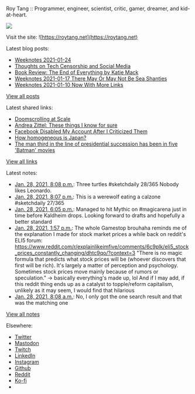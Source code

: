 Roy Tang :: Programmer, engineer, scientist, critic, gamer, dreamer, and kid-at-heart.

![](https://roytang.net/static/img/profile.jpg)

Visit the site: ![https://roytang.net](https://roytang.net)

Latest blog posts:

- [Weeknotes 2021-01-24](https://roytang.net/2021/01/weeknotes-2021-01-24/)
- [Thoughts on Tech Censorship and Social Media](https://roytang.net/2021/01/tech-censorship/)
- [Book Review: The End of Everything by Katie Mack](https://roytang.net/2021/01/end-of-everything/)
- [Weeknotes 2021-01-17 There May Or May Not Be Sea Shanties](https://roytang.net/2021/01/weeknotes-2021-01-17/)
- [Weeknotes 2021-01-10 Now With More Links](https://roytang.net/2021/01/weeknotes-2021-01-10/)

[View all posts](https://roytang.net/blog)

Latest shared links:

- [Doomscrolling at Scale](https://roytang.net/2021/01/doomscrolling-at-scale/)
- [Andrea Zittel: These things I know for sure](https://roytang.net/2021/01/andrea-zittel-these-things-i-know-for-sure/)
- [Facebook Disabled My Account After I Criticized Them](https://roytang.net/2021/01/facebook-disabled-my-account-after-i-criticized-them/)
- [How homogeneous is Japan?](https://roytang.net/2021/01/how-homogeneous-is-japan/)
- [The man third in the line of presidential succession has been in five &#x27;Batman&#x27; movies](https://roytang.net/2021/01/the-man-third-in-the-line-of-presidential-succession-has-been-in-five-batman-movies/)

[View all links](https://roytang.net/links)

Latest notes:

- [Jan. 28, 2021, 8:08 p.m.](https://roytang.net/2021/01/1354763190983290883/): Three turtles #sketchdaily 28/365 Nobody likes Leonardo.
- [Jan. 28, 2021, 8:07 p.m.](https://roytang.net/2021/01/1354763044119699461/): This is a werewolf eating a calzone #sketchdaily 27/365
- [Jan. 28, 2021, 6:05 p.m.](https://roytang.net/2021/01/1354732266262392832/): Managed to hit Mythic on #magicarena just in time before Kaldheim drops. Looking forward to drafts and hopefully a better standard
- [Jan. 28, 2021, 1:57 p.m.](https://roytang.net/2021/01/1354670019045584899/): The whole Gamestop brouhaha reminds me of the explanation I made for stock market prices a while back on reddit&#x27;s ELI5 forum: https://www.reddit.com/r/explainlikeimfive/comments/6c9plk/eli5_stock_prices_constantly_changing/dhtc9qo/?context=3 &quot;There is no magic formula that predicts what stock prices will be (whoever discovers that first will be rich). It&#x27;s largely a matter of perception and psychology. Sometimes stock prices move mainly because of rumors or speculation.&quot; -&gt; basically everything&#x27;s made up, lol And if I may add, if this reddit thing ends up as a catalyst to topple/reform capitalism, unlikely as it may seem, I would find that hilarious
- [Jan. 28, 2021, 8:08 a.m.](https://roytang.net/2021/01/gkyo689/): No, I only got the one search result and that was the matching one

[View all notes](https://roytang.net/notes)

Elsewhere:

- [Twitter](https://twitter.com/roytang)
- [Mastodon](https://mastodon.technology/@roytang)
- [Twitch](https://twitch.tv/twitchyroy)
- [LinkedIn](https://www.linkedin.com/in/roytang)
- [Instagram](https://instagram.com/roytang0400)
- [Github](https://github.com/roytang)
- [Reddit](https://reddit.com/u/hungryroy)
- [Ko-fi](https://ko-fi.com/roytang)
- [](mailto:hello@roytang.net)